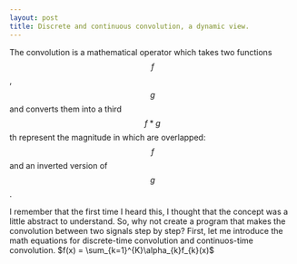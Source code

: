 ```yaml
---
layout: post
title: Discrete and continuous convolution, a dynamic view.
---
```


The convolution is a mathematical operator which takes two functions $$f$$, $$g$$ and converts them into a third $$f * g$$ th represent the magnitude in which are overlapped: $$f$$ and an inverted version of $$g$$.

 I remember that the first time I heard this, I thought that the concept was a little abstract to understand. So, why not create a program that makes the convolution between two signals step by step? First, let me introduce the math equations for discrete-time convolution and continuos-time convolution. <span class="inlinecode">$f(x) = \sum_{k=1}^{K}\alpha_{k}f_{k}(x)$</span>